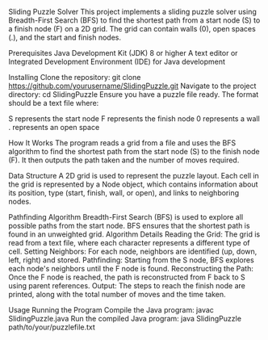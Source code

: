 Sliding Puzzle Solver
This project implements a sliding puzzle solver using Breadth-First Search (BFS) to find the shortest path from a start node (S) to a finish node (F) on a 2D grid. The grid can contain walls (0), open spaces (.), and the start and finish nodes.

Prerequisites
Java Development Kit (JDK) 8 or higher
A text editor or Integrated Development Environment (IDE) for Java development

Installing
Clone the repository:
git clone https://github.com/yourusername/SlidingPuzzle.git
Navigate to the project directory:
cd SlidingPuzzle
Ensure you have a puzzle file ready. The format should be a text file where:

S represents the start node
F represents the finish node
0 represents a wall
. represents an open space

How It Works
The program reads a grid from a file and uses the BFS algorithm to find the shortest path from the start node (S) to the finish node (F). It then outputs the path taken and the number of moves required.

Data Structure
A 2D grid is used to represent the puzzle layout. Each cell in the grid is represented by a Node object, which contains information about its position, type (start, finish, wall, or open), and links to neighboring nodes.

Pathfinding Algorithm
Breadth-First Search (BFS) is used to explore all possible paths from the start node. BFS ensures that the shortest path is found in an unweighted grid.
Algorithm Details
Reading the Grid: The grid is read from a text file, where each character represents a different type of cell.
Setting Neighbors: For each node, neighbors are identified (up, down, left, right) and stored.
Pathfinding: Starting from the S node, BFS explores each node's neighbors until the F node is found.
Reconstructing the Path: Once the F node is reached, the path is reconstructed from F back to S using parent references.
Output: The steps to reach the finish node are printed, along with the total number of moves and the time taken.

Usage
Running the Program
Compile the Java program:
javac SlidingPuzzle.java
Run the compiled Java program:
java SlidingPuzzle path/to/your/puzzlefile.txt